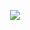 <p align="center"> <img src="https://github.com/user-attachments/assets/370a2c9c-d0a8-4650-bc8a-4949c7325c2a"> </p>
